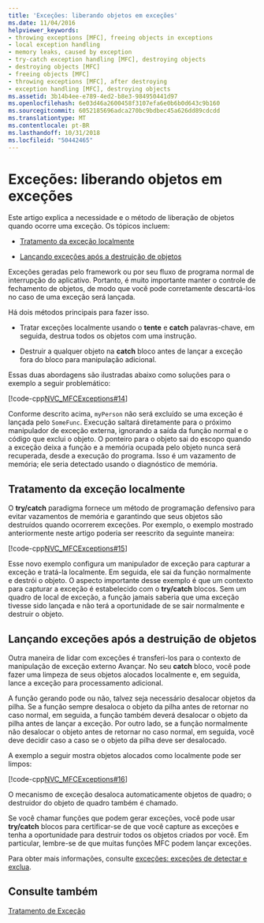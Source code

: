 ```yaml
---
title: 'Exceções: liberando objetos em exceções'
ms.date: 11/04/2016
helpviewer_keywords:
- throwing exceptions [MFC], freeing objects in exceptions
- local exception handling
- memory leaks, caused by exception
- try-catch exception handling [MFC], destroying objects
- destroying objects [MFC]
- freeing objects [MFC]
- throwing exceptions [MFC], after destroying
- exception handling [MFC], destroying objects
ms.assetid: 3b14b4ee-e789-4ed2-b8e3-984950441d97
ms.openlocfilehash: 6e03d46a2600458f3107efa6e0b6b0d643c9b160
ms.sourcegitcommit: 6052185696adca270bc9bdbec45a626dd89cdcdd
ms.translationtype: MT
ms.contentlocale: pt-BR
ms.lasthandoff: 10/31/2018
ms.locfileid: "50442465"
---
```

# <a name="exceptions-freeing-objects-in-exceptions"></a>Exceções: liberando objetos em exceções

Este artigo explica a necessidade e o método de liberação de objetos quando ocorre uma exceção. Os tópicos incluem:

- [Tratamento da exceção localmente](#_core_handling_the_exception_locally)

- [Lançando exceções após a destruição de objetos](#_core_throwing_exceptions_after_destroying_objects)

Exceções geradas pelo framework ou por seu fluxo de programa normal de interrupção do aplicativo. Portanto, é muito importante manter o controle de fechamento de objetos, de modo que você pode corretamente descartá-los no caso de uma exceção será lançada.

Há dois métodos principais para fazer isso.

- Tratar exceções localmente usando o **tente** e **catch** palavras-chave, em seguida, destrua todos os objetos com uma instrução.

- Destruir a qualquer objeto na **catch** bloco antes de lançar a exceção fora do bloco para manipulação adicional.

Essas duas abordagens são ilustradas abaixo como soluções para o exemplo a seguir problemático:

[!code-cpp[NVC_MFCExceptions#14](../mfc/codesnippet/cpp/exceptions-freeing-objects-in-exceptions_1.cpp)]

Conforme descrito acima, `myPerson` não será excluído se uma exceção é lançada pelo `SomeFunc`. Execução saltará diretamente para o próximo manipulador de exceção externa, ignorando a saída da função normal e o código que exclui o objeto. O ponteiro para o objeto sai do escopo quando a exceção deixa a função e a memória ocupada pelo objeto nunca será recuperada, desde a execução do programa. Isso é um vazamento de memória; ele seria detectado usando o diagnóstico de memória.

##  <a name="_core_handling_the_exception_locally"></a> Tratamento da exceção localmente

O **try/catch** paradigma fornece um método de programação defensivo para evitar vazamentos de memória e garantindo que seus objetos são destruídos quando ocorrerem exceções. Por exemplo, o exemplo mostrado anteriormente neste artigo poderia ser reescrito da seguinte maneira:

[!code-cpp[NVC_MFCExceptions#15](../mfc/codesnippet/cpp/exceptions-freeing-objects-in-exceptions_2.cpp)]

Esse novo exemplo configura um manipulador de exceção para capturar a exceção e tratá-la localmente. Em seguida, ele sai da função normalmente e destrói o objeto. O aspecto importante desse exemplo é que um contexto para capturar a exceção é estabelecido com o **try/catch** blocos. Sem um quadro de local de exceção, a função jamais saberia que uma exceção tivesse sido lançada e não terá a oportunidade de se sair normalmente e destruir o objeto.

##  <a name="_core_throwing_exceptions_after_destroying_objects"></a> Lançando exceções após a destruição de objetos

Outra maneira de lidar com exceções é transferi-los para o contexto de manipulação de exceção externo Avançar. No seu **catch** bloco, você pode fazer uma limpeza de seus objetos alocados localmente e, em seguida, lance a exceção para processamento adicional.

A função gerando pode ou não, talvez seja necessário desalocar objetos da pilha. Se a função sempre desaloca o objeto da pilha antes de retornar no caso normal, em seguida, a função também deverá desalocar o objeto da pilha antes de lançar a exceção. Por outro lado, se a função normalmente não desalocar o objeto antes de retornar no caso normal, em seguida, você deve decidir caso a caso se o objeto da pilha deve ser desalocado.

A exemplo a seguir mostra objetos alocados como localmente pode ser limpos:

[!code-cpp[NVC_MFCExceptions#16](../mfc/codesnippet/cpp/exceptions-freeing-objects-in-exceptions_3.cpp)]

O mecanismo de exceção desaloca automaticamente objetos de quadro; o destruidor do objeto de quadro também é chamado.

Se você chamar funções que podem gerar exceções, você pode usar **try/catch** blocos para certificar-se de que você capture as exceções e tenha a oportunidade para destruir todos os objetos criados por você. Em particular, lembre-se de que muitas funções MFC podem lançar exceções.

Para obter mais informações, consulte [exceções: exceções de detectar e exclua](../mfc/exceptions-catching-and-deleting-exceptions.md).

## <a name="see-also"></a>Consulte também

[Tratamento de Exceção](../mfc/exception-handling-in-mfc.md)

